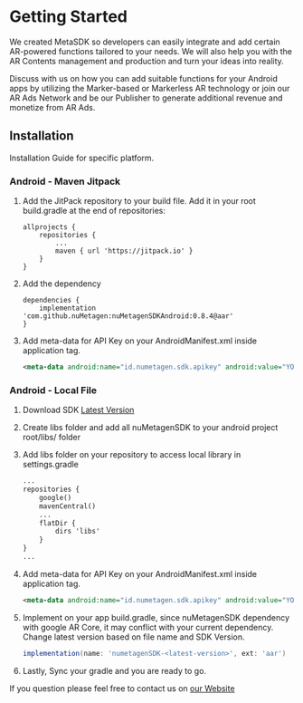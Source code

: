 # Getting Started

We created MetaSDK so developers can easily integrate and add certain AR-powered functions tailored to your needs. We will also help you with the AR Contents management and production and turn your ideas into reality.

Discuss with us on how you can add suitable functions for your Android apps by utilizing the Marker-based or Markerless AR technology or join our AR Ads Network and be our Publisher to generate additional revenue and monetize from AR Ads.

## Installation

Installation Guide for specific platform.

### Android - Maven Jitpack
1. Add the JitPack repository to your build file. Add it in your root build.gradle at the end of repositories:
    
    ```
    allprojects {
        repositories {
            ...
            maven { url 'https://jitpack.io' }
        }
    }
   ```


2. Add the dependency
    ```
    dependencies {
        implementation 'com.github.nuMetagen:nuMetagenSDKAndroid:0.8.4@aar'
    }
    ```

3. Add meta-data for API Key on your AndroidManifest.xml inside application tag.

    ```xml
    <meta-data android:name="id.numetagen.sdk.apikey" android:value="YOUR_API_KEY" />
    ```

### Android - Local File
1. Download SDK [Latest Version](https://github.com/nuMetagen/docs/releases/download/v0.8.3/nuMetagenSDK-0.8.3.aar)
2. Create libs folder and add all nuMetagenSDK to your android project root/libs/ folder
3. Add libs folder on your repository to access local library in settings.gradle

    ```xml
    ...
    repositories {
        google()
        mavenCentral()
        ...
        flatDir {
            dirs 'libs'
        }
    }
    ...
    ```

4. Add meta-data for API Key on your AndroidManifest.xml inside application tag.

    ```xml
    <meta-data android:name="id.numetagen.sdk.apikey" android:value="YOUR_API_KEY" />
    ```

5. Implement on your app build.gradle, since nuMetagenSDK dependency with google AR Core, it may conflict with your current dependency. Change latest version based on file name and SDK Version.

    ```gradle
    implementation(name: 'numetagenSDK-<latest-version>', ext: 'aar')
    ```

6. Lastly, Sync your gradle and you are ready to go.


If you question please feel free to contact us on [our Website](https://numetagen.id/)

